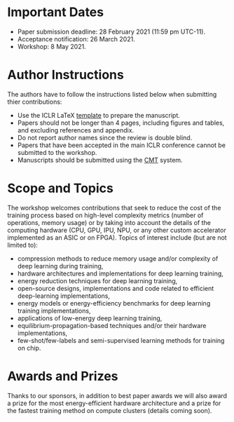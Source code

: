 # Important Dates

- Paper submission deadline: 28 February 2021 (11:59 pm UTC-11).
- Acceptance notification: 26 March 2021.
- Workshop: 8 May 2021.

# Author Instructions

The authors have to follow the instructions listed below when submitting thier contributions:

- Use the ICLR LaTeX [template](https://github.com/ICLR/Master-Template/raw/master/archive/iclr2021.zip) to prepare the manuscript.
- Papers should not be longer than 4 pages, including figures and tables, and excluding references and appendix.
- Do not report author names since the review is double blind.
- Papers that have been accepted in the main ICLR conference cannot be submitted to the workshop.  
- Manuscripts should be submitted using the [CMT](https://cmt3.research.microsoft.com/HAET2021) system. 

# Scope and Topics

The workshop welcomes contributions that seek to reduce the cost of the training process based on high-level complexity metrics (number of operations, memory usage) or by taking into account the details of the computing hardware (CPU, GPU, IPU, NPU, or any other custom accelerator implemented as an ASIC or on FPGA). Topics of interest include (but are not limited to):

- compression methods to reduce memory usage and/or complexity of deep learning during training,
- hardware architectures and implementations for deep learning training,
- energy reduction techniques for deep learning training,
- open-source designs, implementations and code related to efficient deep-learning implementations,
- energy models or energy-efficiency benchmarks for deep learning training implementations,
- applications of low-energy deep learning training,
- equilibrium-propagation-based techniques and/or their hardware implementations,
- few-shot/few-labels and semi-supervised learning methods for training on chip.  
 
# Awards and Prizes

Thanks to our sponsors, in addition to best paper awards we will also award a prize for the most energy-efficient hardware architecture and a prize for the fastest training method on compute clusters (details coming soon).
